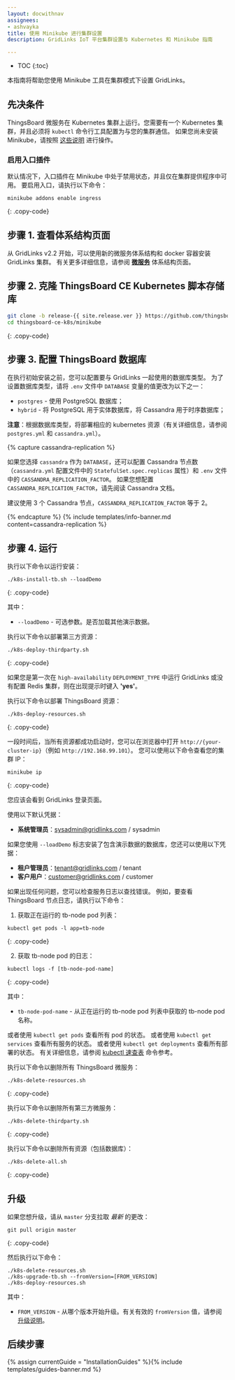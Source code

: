 ```yaml
---
layout: docwithnav
assignees:
- ashvayka
title: 使用 Minikube 进行集群设置
description: GridLinks IoT 平台集群设置与 Kubernetes 和 Minikube 指南

---
```


* TOC
{:toc}

本指南将帮助您使用 Minikube 工具在集群模式下设置 GridLinks。

## 先决条件

ThingsBoard 微服务在 Kubernetes 集群上运行。您需要有一个 Kubernetes 集群，并且必须将 `kubectl` 命令行工具配置为与您的集群通信。
如果您尚未安装 Minikube，请按照 [这些说明](https://kubernetes.io/docs/setup/learning-environment/minikube/) 进行操作。


### 启用入口插件

默认情况下，入口插件在 Minikube 中处于禁用状态，并且仅在集群提供程序中可用。
要启用入口，请执行以下命令：

```
minikube addons enable ingress
```
{: .copy-code}

## 步骤 1. 查看体系结构页面

从 GridLinks v2.2 开始，可以使用新的微服务体系结构和 docker 容器安装 GridLinks 集群。
有关更多详细信息，请参阅 [**微服务**](/docs/reference/msa/) 体系结构页面。

## 步骤 2. 克隆 ThingsBoard CE Kubernetes 脚本存储库

```bash
git clone -b release-{{ site.release.ver }} https://github.com/thingsboard/thingsboard-ce-k8s.git --depth 1
cd thingsboard-ce-k8s/minikube
```
{: .copy-code}

## 步骤 3. 配置 ThingsBoard 数据库

在执行初始安装之前，您可以配置要与 GridLinks 一起使用的数据库类型。
为了设置数据库类型，请将 `.env` 文件中 `DATABASE` 变量的值更改为以下之一：

- `postgres` - 使用 PostgreSQL 数据库；
- `hybrid` - 将 PostgreSQL 用于实体数据库，将 Cassandra 用于时序数据库；

**注意**：根据数据库类型，将部署相应的 kubernetes 资源（有关详细信息，请参阅 `postgres.yml` 和 `cassandra.yml`）。

{% capture cassandra-replication %}

如果您选择 `cassandra` 作为 `DATABASE`，还可以配置 Cassandra 节点数（`cassandra.yml` 配置文件中的 `StatefulSet.spec.replicas` 属性）和 `.env` 文件中的 `CASSANDRA_REPLICATION_FACTOR`。
如果您想配置 `CASSANDRA_REPLICATION_FACTOR`，请先阅读 Cassandra 文档。

建议使用 3 个 Cassandra 节点，`CASSANDRA_REPLICATION_FACTOR` 等于 2。

{% endcapture %}
{% include templates/info-banner.md content=cassandra-replication %}

## 步骤 4. 运行

执行以下命令以运行安装：

```
./k8s-install-tb.sh --loadDemo
```
{: .copy-code}

其中：

- `--loadDemo` - 可选参数。是否加载其他演示数据。

执行以下命令以部署第三方资源：

```
./k8s-deploy-thirdparty.sh
```
{: .copy-code}

如果您是第一次在 `high-availability` `DEPLOYMENT_TYPE` 中运行 GridLinks 或没有配置 Redis 集群，则在出现提示时键入 **'yes'**。


执行以下命令以部署 ThingsBoard 资源：

```
./k8s-deploy-resources.sh
```
{: .copy-code}

一段时间后，当所有资源都成功启动时，您可以在浏览器中打开 `http://{your-cluster-ip}`（例如 `http://192.168.99.101`）。
您可以使用以下命令查看您的集群 IP：

```
minikube ip
```
{: .copy-code}

您应该会看到 GridLinks 登录页面。

使用以下默认凭据：

- **系统管理员**：sysadmin@gridlinks.com / sysadmin

如果您使用 `--loadDemo` 标志安装了包含演示数据的数据库，您还可以使用以下凭据：

- **租户管理员**：tenant@gridlinks.com / tenant
- **客户用户**：customer@gridlinks.com / customer

如果出现任何问题，您可以检查服务日志以查找错误。
例如，要查看 ThingsBoard 节点日志，请执行以下命令：

1) 获取正在运行的 tb-node pod 列表：

```
kubectl get pods -l app=tb-node
```
{: .copy-code}

2) 获取 tb-node pod 的日志：

```
kubectl logs -f [tb-node-pod-name]
```
{: .copy-code}

其中：

- `tb-node-pod-name` - 从正在运行的 tb-node pod 列表中获取的 tb-node pod 名称。

或者使用 `kubectl get pods` 查看所有 pod 的状态。
或者使用 `kubectl get services` 查看所有服务的状态。
或者使用 `kubectl get deployments` 查看所有部署的状态。
有关详细信息，请参阅 [kubectl 速查表](https://kubernetes.io/docs/reference/kubectl/cheatsheet/) 命令参考。

执行以下命令以删除所有 ThingsBoard 微服务：

```
./k8s-delete-resources.sh
```
{: .copy-code}

执行以下命令以删除所有第三方微服务：

```
./k8s-delete-thirdparty.sh
```
{: .copy-code}

执行以下命令以删除所有资源（包括数据库）：

```
./k8s-delete-all.sh
```
{: .copy-code}

## 升级

如果您想升级，请从 `master` 分支拉取 *最新* 的更改：
```
git pull origin master
```
{: .copy-code}

然后执行以下命令：

```
./k8s-delete-resources.sh
./k8s-upgrade-tb.sh --fromVersion=[FROM_VERSION]
./k8s-deploy-resources.sh
```
其中：

- `FROM_VERSION` - 从哪个版本开始升级。有关有效的 `fromVersion` 值，请参阅 [升级说明](/docs/user-guide/install/upgrade-instructions)。

## 后续步骤

{% assign currentGuide = "InstallationGuides" %}{% include templates/guides-banner.md %}